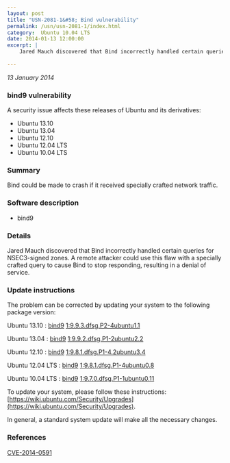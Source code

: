 ```yaml
---
layout: post
title: "USN-2081-1&#58; Bind vulnerability"
permalink: /usn/usn-2081-1/index.html
category:  Ubuntu 10.04 LTS
date: 2014-01-13 12:00:00
excerpt: |
    Jared Mauch discovered that Bind incorrectly handled certain queries for NSEC3-signed zones. A remote attacker could use this flaw with a specially crafted query to cause Bind to stop responding, resulting in a denial of service. 
    
--- 
```

 
 

*13 January 2014*

### bind9 vulnerability

A security issue affects these releases of Ubuntu and its derivatives:

* Ubuntu 13.10
* Ubuntu 13.04
* Ubuntu 12.10
* Ubuntu 12.04 LTS
* Ubuntu 10.04 LTS

### Summary

Bind could be made to crash if it received specially crafted network traffic.

### Software description

* bind9 

### Details

Jared Mauch discovered that Bind incorrectly handled certain queries for NSEC3-signed zones. A remote attacker could use this flaw with a specially crafted query to cause Bind to stop responding, resulting in a denial of service. 

### Update instructions

The problem can be corrected by updating your system to the following package version:

Ubuntu 13.10
 : [bind9](https://launchpad.net/ubuntu/+source/bind9) <span> [1:9.9.3.dfsg.P2-4ubuntu1.1](https://launchpad.net/ubuntu/+source/bind9/1:9.9.3.dfsg.P2-4ubuntu1.1) </span> 

Ubuntu 13.04
 : [bind9](https://launchpad.net/ubuntu/+source/bind9) <span> [1:9.9.2.dfsg.P1-2ubuntu2.2](https://launchpad.net/ubuntu/+source/bind9/1:9.9.2.dfsg.P1-2ubuntu2.2) </span> 

Ubuntu 12.10
 : [bind9](https://launchpad.net/ubuntu/+source/bind9) <span> [1:9.8.1.dfsg.P1-4.2ubuntu3.4](https://launchpad.net/ubuntu/+source/bind9/1:9.8.1.dfsg.P1-4.2ubuntu3.4) </span> 

Ubuntu 12.04 LTS
 : [bind9](https://launchpad.net/ubuntu/+source/bind9) <span> [1:9.8.1.dfsg.P1-4ubuntu0.8](https://launchpad.net/ubuntu/+source/bind9/1:9.8.1.dfsg.P1-4ubuntu0.8) </span> 

Ubuntu 10.04 LTS
 : [bind9](https://launchpad.net/ubuntu/+source/bind9) <span> [1:9.7.0.dfsg.P1-1ubuntu0.11](https://launchpad.net/ubuntu/+source/bind9/1:9.7.0.dfsg.P1-1ubuntu0.11) </span> 

To update your system, please follow these instructions: [https://wiki.ubuntu.com/Security/Upgrades](https://wiki.ubuntu.com/Security/Upgrades).

In general, a standard system update will make all the necessary changes. 

### References

 
 [CVE-2014-0591](http://people.ubuntu.com/~ubuntu-security/cve/CVE-2014-0591)
 

